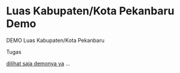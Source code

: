 # Luas Kabupaten/Kota Pekanbaru Demo
 DEMO Luas Kabupaten/Kota Pekanbaru

Tugas

[dilihat saja demonya ya](link) ...
